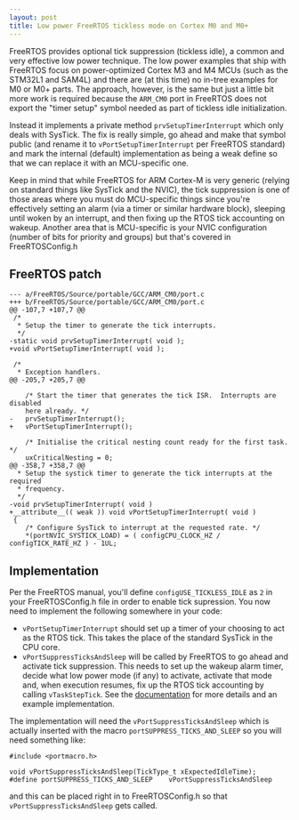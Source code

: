 ```yaml
---
layout: post
title: Low power FreeRTOS tickless mode on Cortex M0 and M0+
---
```


FreeRTOS provides optional tick suppression (tickless idle), a common and very
effective low power technique.  The low power examples that ship with FreeRTOS
focus on power-optimized Cortex M3 and M4 MCUs (such as the STM32L1 and SAM4L)
and there are (at this time) no in-tree examples for M0 or M0+ parts.  The
approach, however, is the same but just a little bit more work is required
because the `ARM_CM0` port in FreeRTOS does not export the "timer setup"
symbol needed as part of tickless idle initialization.

Instead it implements a private method `prvSetupTimerInterrupt` which only
deals with SysTick.  The fix is really simple, go ahead and make that symbol
public (and rename it to `vPortSetupTimerInterrupt` per FreeRTOS standard) and
mark the internal (default) implementation as being a weak define so that we
can replace it with an MCU-specific one.

Keep in mind that while FreeRTOS for ARM Cortex-M is very generic (relying on
standard things like SysTick and the NVIC), the tick suppression is one of those
areas where you must do MCU-specific things since you're effectively setting an
alarm (via a timer or similar hardware block), sleeping until woken by an
interrupt, and then fixing up the RTOS tick accounting on wakeup.  Another area
that is MCU-specific is your NVIC configuration (number of bits for priority
and groups) but that's covered in FreeRTOSConfig.h

## FreeRTOS patch

    --- a/FreeRTOS/Source/portable/GCC/ARM_CM0/port.c
    +++ b/FreeRTOS/Source/portable/GCC/ARM_CM0/port.c
    @@ -107,7 +107,7 @@
     /*
      * Setup the timer to generate the tick interrupts.
      */
    -static void prvSetupTimerInterrupt( void );
    +void vPortSetupTimerInterrupt( void );
     
     /*
      * Exception handlers.
    @@ -205,7 +205,7 @@
     
        /* Start the timer that generates the tick ISR.  Interrupts are disabled
        here already. */
    -	prvSetupTimerInterrupt();
    +	vPortSetupTimerInterrupt();
     
        /* Initialise the critical nesting count ready for the first task. */
        uxCriticalNesting = 0;
    @@ -358,7 +358,7 @@
      * Setup the systick timer to generate the tick interrupts at the required
      * frequency.
      */
    -void prvSetupTimerInterrupt( void )
    +__attribute__(( weak )) void vPortSetupTimerInterrupt( void )
     {
        /* Configure SysTick to interrupt at the requested rate. */
        *(portNVIC_SYSTICK_LOAD) = ( configCPU_CLOCK_HZ / configTICK_RATE_HZ ) - 1UL;

## Implementation

Per the FreeRTOS manual, you'll define `configUSE_TICKLESS_IDLE` as `2` in your
FreeRTOSConfig.h file in order to enable tick supression.  You now need to
implement the following somewhere in your code:

- `vPortSetupTimerInterrupt` should set up a timer of your choosing to act as the RTOS tick.  This takes the place of the standard SysTick in the CPU core.
- `vPortSuppressTicksAndSleep` will be called by FreeRTOS to go ahead and activate tick suppression.  This needs to set up the wakeup alarm timer, decide what low power mode (if any) to activate, activate that mode and, when execution resumes, fix up the RTOS tick accounting by calling `vTaskStepTick`.  See the [documentation](http://www.freertos.org/low-power-tickless-rtos.html) for more details and an example implementation.

The implementation will need the `vPortSuppressTicksAndSleep` which is actually inserted with the macro `portSUPPRESS_TICKS_AND_SLEEP` so you will need something like:

    #include <portmacro.h>
    
    void vPortSuppressTicksAndSleep(TickType_t xExpectedIdleTime);
    #define portSUPPRESS_TICKS_AND_SLEEP    vPortSuppressTicksAndSleep

and this can be placed right in to FreeRTOSConfig.h so that `vPortSuppressTicksAndSleep` gets called.
